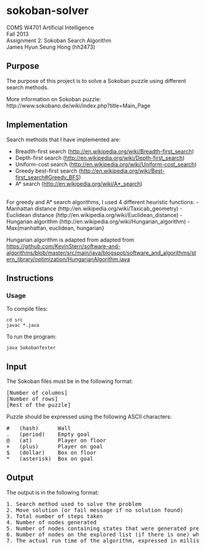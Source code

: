 sokoban-solver
==============
COMS W4701 Artificial Intelligence
<br>Fall 2013
<br>Assignment 2: Sokoban Search Algorithm
<br>James Hyun Seung Hong (hh2473)

Purpose
-------

The purpose of this project is to solve a Sokoban puzzle using different search methods.
<p>More information on Sokoban puzzle: http://www.sokobano.de/wiki/index.php?title=Main_Page</p>

Implementation
--------------
Search methods that I have implemented are:
- Breadth-first search (http://en.wikipedia.org/wiki/Breadth-first_search)
- Depth-first search (http://en.wikipedia.org/wiki/Depth-first_search)
- Uniform-cost search (http://en.wikipedia.org/wiki/Uniform-cost_search)
- Greedy best-first search (http://en.wikipedia.org/wiki/Best-first_search#Greedy_BFS)
- A* search (http://en.wikipedia.org/wiki/A*_search)

<br>
For greedy and A* search algorithms, I used 4 different heuristic functions:
- Manhattan distance (http://en.wikipedia.org/wiki/Taxicab_geometry)
- Euclidean distance (http://en.wikipedia.org/wiki/Euclidean_distance)
- Hungarian algorithm (http://en.wikipedia.org/wiki/Hungarian_algorithm)
- Max{manhattan, euclidean, hungarian}

Hungarian algorithm is adapted from adapted from https://github.com/KevinStern/software-and-algorithms/blob/master/src/main/java/blogspot/software_and_algorithms/stern_library/optimization/HungarianAlgorithm.java

Instructions
------------

<h3>Usage</h3>

To compile files:
<pre><code>cd src
javac *.java
</code></pre>

To run the program:

<pre><code>java SokobanTester
</code></pre>

<h2>Input</h2>

The Sokoban files must be in the following format:
<pre>[Number of columns]
[Number of rows]
[Rest of the puzzle]
</pre>

Puzzle should be expressed using the following ASCII characters:
<pre>#   (hash)      Wall 
.	(period)	Empty goal 
@	(at)    	Player on floor 
+	(plus)		Player on goal 
$	(dollar)	Box on floor 
*	(asterisk)	Box on goal 
</pre>

Output
------

The output is in the following format:
<pre>1. Search method used to solve the problem
2. Move solution (or fail message if no solution found)
3. Total number of steps taken
4. Number of nodes generated
5. Number of nodes containing states that were generated previously
6. Number of nodes on the explored list (if there is one) when termination occurs
7. The actual run time of the algorithm, expressed in milliseconds
</pre>
